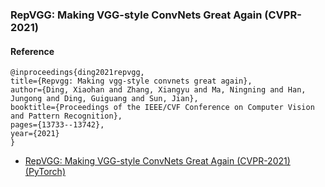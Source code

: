 ### RepVGG: Making VGG-style ConvNets Great Again (CVPR-2021)

#### Reference
```
@inproceedings{ding2021repvgg,
title={Repvgg: Making vgg-style convnets great again},
author={Ding, Xiaohan and Zhang, Xiangyu and Ma, Ningning and Han, Jungong and Ding, Guiguang and Sun, Jian},
booktitle={Proceedings of the IEEE/CVF Conference on Computer Vision and Pattern Recognition},
pages={13733--13742},
year={2021}
}

```
- [RepVGG: Making VGG-style ConvNets Great Again (CVPR-2021) (PyTorch)](https://github.com/DingXiaoH/RepVGG#readme)

